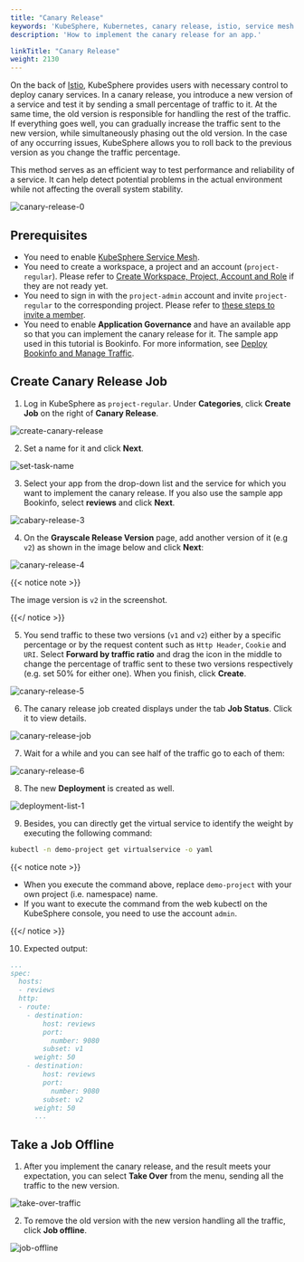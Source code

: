```yaml
---
title: "Canary Release"
keywords: 'KubeSphere, Kubernetes, canary release, istio, service mesh'
description: 'How to implement the canary release for an app.'

linkTitle: "Canary Release"
weight: 2130
---
```


On the back of [Istio](https://istio.io/), KubeSphere provides users with necessary control to deploy canary services. In a canary release, you introduce a new version of a service and test it by sending a small percentage of traffic to it. At the same time, the old version is responsible for handling the rest of the traffic. If everything goes well, you can gradually increase the traffic sent to the new version, while simultaneously phasing out the old version. In the case of any occurring issues, KubeSphere allows you to roll back to the previous version as you change the traffic percentage.

This method serves as an efficient way to test performance and reliability of a service. It can help detect potential problems in the actual environment while not affecting the overall system stability.

![canary-release-0](/images/docs/project-user-guide/grayscale-release/canary-release/canary-release-0.png)

## Prerequisites

- You need to enable [KubeSphere Service Mesh](../../../pluggable-components/service-mesh/).
- You need to create a workspace, a project and an account (`project-regular`). Please refer to [Create Workspace, Project, Account and Role](../../../quick-start/create-workspace-and-project) if they are not ready yet.
- You need to sign in with the `project-admin` account and invite `project-regular` to the corresponding project. Please refer to [these steps to invite a member](../../../quick-start/create-workspace-and-project#task-3-create-a-project).
- You need to enable **Application Governance** and have an available app so that you can implement the canary release for it. The sample app used in this tutorial is Bookinfo. For more information, see [Deploy Bookinfo and Manage Traffic](../../../quick-start/deploy-bookinfo-to-k8s/).

## Create Canary Release Job

1. Log in KubeSphere as `project-regular`. Under **Categories**, click **Create Job** on the right of **Canary Release**.

![create-canary-release](/images/docs/project-user-guide/grayscale-release/canary-release/create-canary-release.jpg)

2. Set a name for it and click **Next**.

![set-task-name](/images/docs/project-user-guide/grayscale-release/canary-release/set-task-name.jpg)

3. Select your app from the drop-down list and the service for which you want to implement the canary release. If you also use the sample app Bookinfo, select **reviews** and click **Next**.

![cabary-release-3](/images/docs/project-user-guide/grayscale-release/canary-release/cabary-release-3.jpg)

4. On the **Grayscale Release Version** page, add another version of it (e.g `v2`) as shown in the image below and click **Next**:

![canary-release-4](/images/docs/project-user-guide/grayscale-release/canary-release/canary-release-4.jpg)

{{< notice note >}}

The image version is `v2` in the screenshot.

{{</ notice >}} 

5. You send traffic to these two versions (`v1` and `v2`) either by a specific percentage or by the request content such as `Http Header`, `Cookie` and `URI`. Select **Forward by traffic ratio** and drag the icon in the middle to change the percentage of traffic sent to these two versions respectively (e.g. set 50% for either one). When you finish, click **Create**.

![canary-release-5](/images/docs/project-user-guide/grayscale-release/canary-release/canary-release-5.gif)

6. The canary release job created displays under the tab **Job Status**. Click it to view details.

![canary-release-job](/images/docs/project-user-guide/grayscale-release/canary-release/canary-release-job.jpg)

7. Wait for a while and you can see half of the traffic go to each of them:

![canary-release-6](/images/docs/project-user-guide/grayscale-release/canary-release/canary-release-6.jpg)

8. The new **Deployment** is created as well.

![deployment-list-1](/images/docs/project-user-guide/grayscale-release/canary-release/deployment-list-1.jpg)

9. Besides, you can directly get the virtual service to identify the weight by executing the following command:

```bash
kubectl -n demo-project get virtualservice -o yaml
```

{{< notice note >}} 

- When you execute the command above, replace `demo-project` with your own project (i.e. namespace) name.
- If you want to execute the command from the web kubectl on the KubeSphere console, you need to use the account `admin`.

{{</ notice >}} 

10. Expected output:

```yaml
...
spec:
  hosts:
  - reviews
  http:
  - route:
    - destination:
        host: reviews
        port:
          number: 9080
        subset: v1
      weight: 50
    - destination:
        host: reviews
        port:
          number: 9080
        subset: v2
      weight: 50
      ...
```
## Take a Job Offline

1. After you implement the canary release, and the result meets your expectation, you can select **Take Over** from the menu, sending all the traffic to the new version. 

![take-over-traffic](/images/docs/project-user-guide/grayscale-release/canary-release/take-over-traffic.jpg)

2. To remove the old version with the new version handling all the traffic, click **Job offline**.


![job-offline](/images/docs/project-user-guide/grayscale-release/canary-release/job-offline.jpg)

